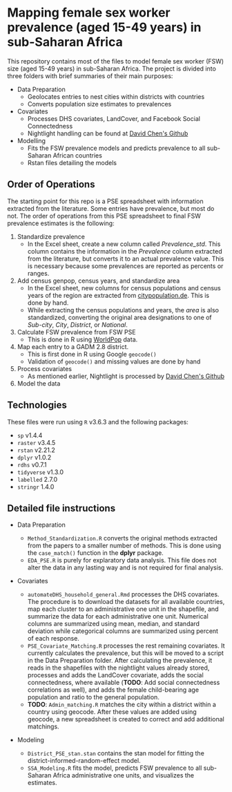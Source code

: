 # Mapping female sex worker prevalence (aged 15-49 years) in sub-Saharan Africa

This repository contains most of the files to model female sex worker (FSW) size (aged 15-49 years) in sub-Saharan Africa. The project is divided into three folders with brief summaries of their main purposes:
* Data Preparation
  * Geolocates entries to nest cities within districts with countries
  * Converts population size estimates to prevalences
* Covariates
  * Processes DHS covariates, LandCover, and Facebook Social Connectedness
  * Nightlight handling can be found at [David Chen's Github](https://github.com/TheDavidChen/NL_Africa)
* Modelling
  * Fits the FSW prevalence models and predicts prevalence to all sub-Saharan African countries
  * Rstan files detailing the models


## Order of Operations

The starting point for this repo is a PSE spreadsheet with information extracted from the literature. Some entries have prevalence, but most do not. The order of operations from this PSE spreadsheet to final FSW prevalence estimates is the following:

1. Standardize prevalence
    * In the Excel sheet, create a new column called *Prevalence_std*. This column contains the information in the *Prevalence* column extracted from the literature, but converts it to an actual prevalence value. This is necessary because some prevalences are reported as percents or ranges.
2. Add census genpop, census years, and standardize area
    * In the Excel sheet, new columns for census populations and census years of the region are extracted from [citypopulation.de](https://www.citypopulation.de/). This is done by hand.
    * While extracting the census populations and years, the *area* is also standardized, converting the original area designations to one of *Sub-city*, *City*, *District*, or *National*.
3. Calculate FSW prevalence from FSW PSE
    * This is done in R using [WorldPop](https://www.worldpop.org/) data.
4. Map each entry to a GADM 2.8 district.
    * This is first done in R using Google `geocode()`
    * Validation of `geocode()` and missing values are done by hand
5. Process covariates
    * As mentioned earlier, Nightlight is processed by [David Chen's Github](https://github.com/TheDavidChen/NL_Africa)
6. Model the data


## Technologies

These files were run using `R` v3.6.3 and the following packages:

+ `sp` v1.4.4
+ `raster` v3.4.5
+ `rstan` v2.21.2
+ `dplyr` v1.0.2
+ `rdhs` v0.7.1
+ `tidyverse` v1.3.0 <!-- + `janitor` v2.0.1 -->
+ `labelled` 2.7.0
+ `stringr` 1.4.0

## Detailed file instructions
* Data Preparation
  * `Method_Standardization.R` converts the original methods extracted from the papers to a smaller number of methods. This is done using the ```case_match()``` function in the **dplyr** package.
  * `EDA_PSE.R` is purely for explaratory data analysis. This file does not alter the data in any lasting way and is not required for final analysis.

* Covariates
  * `automateDHS_household_general.Rmd` processes the DHS covariates. The procedure is to download the datasets for all available countries, map each cluster to an administrative one unit in the shapefile, and summarize the data for each administrative one unit. Numerical columns are summarized using mean, median, and standard deviation while categorical columns are summarized using percent of each response.
  * `PSE_Covariate_Matching.R` processes the rest remaining covariates. It currently calculates the prevalence, but this will be moved to a script in the Data Preparation folder. After calculating the prevalence, it reads in the shapefiles with the nightlight values already stored, processes and adds the LandCover covariate, adds the social connectedness, where available (**TODO**: Add social connectedness correlations as well), and adds the female child-bearing age population and ratio to the general population.
  * **TODO**: `Admin_matching.R` matches the city within a district within a country using geocode. After these values are added using geocode, a new spreadsheet is created to correct and add additional matchings.

* Modeling
  * `District_PSE_stan.stan` contains the stan model for fitting the district-informed-random-effect model.
  * `SSA_Modeling.R` fits the model, predicts FSW prevalence to all sub-Saharan Africa administrative one units, and visualizes the estimates.


